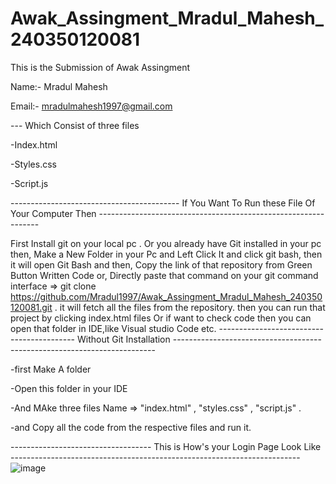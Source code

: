 # Awak_Assingment_Mradul_Mahesh_240350120081
This is the Submission of Awak Assingment

Name:- Mradul Mahesh

Email:- mradulmahesh1997@gmail.com

--- Which Consist of three files

-Index.html

-Styles.css

-Script.js

------------------------------------------ If You Want To Run these File Of Your Computer Then ---------------------------------------------------------------

First Install git on your local pc . Or you already have Git installed in your pc then,
Make a New Folder in your Pc and Left Click It and click git bash, then it will open Git Bash and then,
Copy the link of that repository from Green Button Written Code or,
Directly paste that command on your git command interface => git clone https://github.com/Mradul1997/Awak_Assingment_Mradul_Mahesh_240350120081.git .
it will fetch all the files from the repository.
then you can run that project by clicking index.html files
Or if want to check code then you can open that folder in IDE,like Visual studio Code etc.
------------------------------------------ Without Git Installation -------------------------------------------------------------------------

-first Make A folder

-Open this folder in your IDE

-And MAke three files Name => "index.html" , "styles.css" , "script.js" .

-and Copy all the code from the respective files and run it.

----------------------------------- This is How's your Login Page Look Like ------------------------------------------------------------------------
![image](https://github.com/user-attachments/assets/27f7c897-0795-40bc-80f9-f92153f28771)
